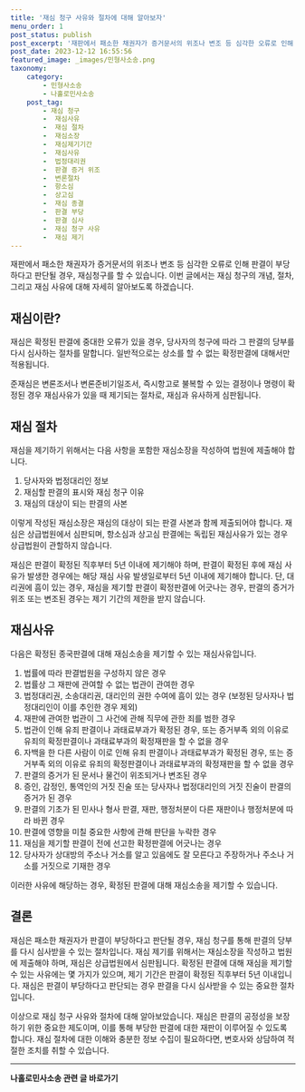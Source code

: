 ```yaml
---
title: '재심 청구 사유와 절차에 대해 알아보자'
menu_order: 1
post_status: publish
post_excerpt: '재판에서 패소한 채권자가 증거문서의 위조나 변조 등 심각한 오류로 인해 판결이 부당하다고 판단될 경우, 재심청구를 할 수 있습니다. 이번 글에서는 재심 청구의 개념, 절차, 그리고 재심 사유에 대해 자세히 알아보도록 하겠습니다.'
post_date: 2023-12-12 16:55:56
featured_image: _images/민형사소송.png
taxonomy:
    category:
        - 민형사소송
        - 나홀로민사소송
    post_tag:
        - 재심 청구
        -  재심사유
        -  재심 절차
        -  재심소장
        -  재심제기기간
        -  재심사유
        -  법정대리권
        -  판결 증거 위조
        -  변론절차
        -  항소심
        -  상고심
        -  재심 종결
        -  판결 부당
        -  판결 심사
        -  재심 청구 사유
        -  재심 제기
---
```



재판에서 패소한 채권자가 증거문서의 위조나 변조 등 심각한 오류로 인해 판결이 부당하다고 판단될 경우, 재심청구를 할 수 있습니다. 이번 글에서는 재심 청구의 개념, 절차, 그리고 재심 사유에 대해 자세히 알아보도록 하겠습니다.

## 재심이란?

재심은 확정된 판결에 중대한 오류가 있을 경우, 당사자의 청구에 따라 그 판결의 당부를 다시 심사하는 절차를 말합니다. 일반적으로는 상소를 할 수 없는 확정판결에 대해서만 적용됩니다.

준재심은 변론조서나 변론준비기일조서, 즉시항고로 불복할 수 있는 결정이나 명령이 확정된 경우 재심사유가 있을 때 제기되는 절차로, 재심과 유사하게 심판됩니다.

## 재심 절차

재심을 제기하기 위해서는 다음 사항을 포함한 재심소장을 작성하여 법원에 제출해야 합니다.

1. 당사자와 법정대리인 정보
2. 재심할 판결의 표시와 재심 청구 이유
3. 재심의 대상이 되는 판결의 사본

이렇게 작성된 재심소장은 재심의 대상이 되는 판결 사본과 함께 제출되어야 합니다. 재심은 상급법원에서 심판되며, 항소심과 상고심 판결에는 독립된 재심사유가 있는 경우 상급법원이 관할하지 않습니다.

재심은 판결이 확정된 직후부터 5년 이내에 제기해야 하며, 판결이 확정된 후에 재심 사유가 발생한 경우에는 해당 재심 사유 발생일로부터 5년 이내에 제기해야 합니다. 단, 대리권에 흠이 있는 경우, 재심을 제기할 판결이 확정판결에 어긋나는 경우, 판결의 증거가 위조 또는 변조된 경우는 제기 기간의 제한을 받지 않습니다.

## 재심사유

다음은 확정된 종국판결에 대해 재심소송을 제기할 수 있는 재심사유입니다.

1. 법률에 따라 판결법원을 구성하지 않은 경우
2. 법률상 그 재판에 관여할 수 없는 법관이 관여한 경우
3. 법정대리권, 소송대리권, 대리인의 권한 수여에 흠이 있는 경우 (보정된 당사자나 법정대리인이 이를 추인한 경우 제외)
4. 재판에 관여한 법관이 그 사건에 관해 직무에 관한 죄를 범한 경우
5. 법관이 인해 유죄 판결이나 과태료부과가 확정된 경우, 또는 증거부족 외의 이유로 유죄의 확정판결이나 과태료부과의 확정재판을 할 수 없을 경우
6. 자백을 한 다른 사람이 이로 인해 유죄 판결이나 과태료부과가 확정된 경우, 또는 증거부족 외의 이유로 유죄의 확정판결이나 과태료부과의 확정재판을 할 수 없을 경우
7. 판결의 증거가 된 문서나 물건이 위조되거나 변조된 경우
8. 증인, 감정인, 통역인의 거짓 진술 또는 당사자나 법정대리인의 거짓 진술이 판결의 증거가 된 경우
9. 판결의 기초가 된 민사나 형사 판결, 재판, 행정처분이 다른 재판이나 행정처분에 따라 바뀐 경우
10. 판결에 영향을 미칠 중요한 사항에 관해 판단을 누락한 경우
11. 재심을 제기할 판결이 전에 선고한 확정판결에 어긋나는 경우
12. 당사자가 상대방의 주소나 거소를 알고 있음에도 잘 모른다고 주장하거나 주소나 거소를 거짓으로 기재한 경우

이러한 사유에 해당하는 경우, 확정된 판결에 대해 재심소송을 제기할 수 있습니다.

## 결론

재심은 패소한 채권자가 판결이 부당하다고 판단될 경우, 재심 청구를 통해 판결의 당부를 다시 심사받을 수 있는 절차입니다. 재심 제기를 위해서는 재심소장을 작성하고 법원에 제출해야 하며, 재심은 상급법원에서 심판됩니다. 확정된 판결에 대해 재심을 제기할 수 있는 사유에는 몇 가지가 있으며, 제기 기간은 판결이 확정된 직후부터 5년 이내입니다. 재심은 판결이 부당하다고 판단되는 경우 판결을 다시 심사받을 수 있는 중요한 절차입니다.

이상으로 재심 청구 사유와 절차에 대해 알아보았습니다. 재심은 판결의 공정성을 보장하기 위한 중요한 제도이며, 이를 통해 부당한 판결에 대한 재판이 이루어질 수 있도록 합니다. 재심 절차에 대한 이해와 충분한 정보 수집이 필요하다면, 변호사와 상담하여 적절한 조치를 취할 수 있습니다.
<!-- wp:separator -->
<hr class="wp-block-separator has-alpha-channel-opacity"/>
<!-- /wp:separator -->

<!-- wp:group {"backgroundColor":"base","layout":{"type":"constrained"}} -->
<div class="wp-block-group has-base-background-color has-background"><!-- wp:paragraph {"align":"center","fontSize":"medium"} -->
<p class="has-text-align-center has-large-font-size"><strong>나홀로민사소송 관련 글 바로가기</strong></p>
<!-- /wp:paragraph -->


<!-- wp:latest-posts
{"categories":[{"id":14767,"count":19,"description":"","link":"https://uknowlaw.com/category/%eb%82%98%ed%99%80%eb%a1%9c%eb%af%bc%ec%82%ac%ec%86%8c%ec%86%a1/","name":"나홀로민사소송","slug":"나홀로민사소송","taxonomy":"category","parent":0,"meta":[],"_links":{"self":[{"href":"https://uknowlaw.com/wp-json/wp/v2/categories/14767"}],"collection":[{"href":"https://uknowlaw.com/wp-json/wp/v2/categories"}],"about":[{"href":"https://uknowlaw.com/wp-json/wp/v2/taxonomies/category"}],"wp:post_type":[{"href":"https://uknowlaw.com/wp-json/wp/v2/posts?categories=14767"}],"curies":[{"name":"wp","href":"https://api.w.org/{rel}","templated":true}]}}],"postsToShow":100,"excerptLength":28,"postLayout":"grid","columns":2,"featuredImageAlign":"left","featuredImageSizeSlug":"large","fontSize":"small"} /--></div>
<!-- /wp:group -->